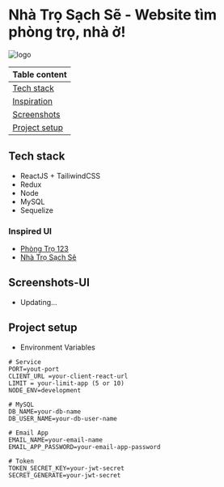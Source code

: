 # Nhà Trọ Sạch Sẽ - Website tìm phòng trọ, nhà ở!

![logo](https://res.cloudinary.com/ltnkiet/image/upload/v1703661380/nhatrosachse/logo_ntss_tezyvz.png)

| Table content                                                          |
| ---------------------------------------------------------------------- |
| [Tech stack](https://github.com/ltnkiet/NhaTroSachSe#tech-stack)       |
| [Inspiration](https://github.com/ltnkiet/NhaTroSachSe#inspiration)     |
| [Screenshots](https://github.com/ltnkiet/NhaTroSachSe#screenshots)     |
| [Project setup](https://github.com/ltnkiet/NhaTroSachSe#project-setup) |

## Tech stack

- ReactJS + TailiwindCSS
- Redux
- Node
- MySQL
- Sequelize

### Inspired UI

- [Phòng Trọ 123](https://phongtro123.com/)
- [Nhà Trọ Sạch Sẽ](https://www.nhatrosachse.com/)

## Screenshots-UI

- Updating...

## Project setup

- Environment Variables

```
# Service
PORT=yout-port
CLIENT_URL =your-client-react-url
LIMIT = your-limit-app (5 or 10)
NODE_ENV=development

# MySQL
DB_NAME=your-db-name
DB_USER_NAME=your-db-user-name

# Email App
EMAIL_NAME=your-email-name
EMAIL_APP_PASSWORD=your-email-app-password

# Token
TOKEN_SECRET_KEY=your-jwt-secret
SECRET_GENERATE=your-jwt-secret

```
